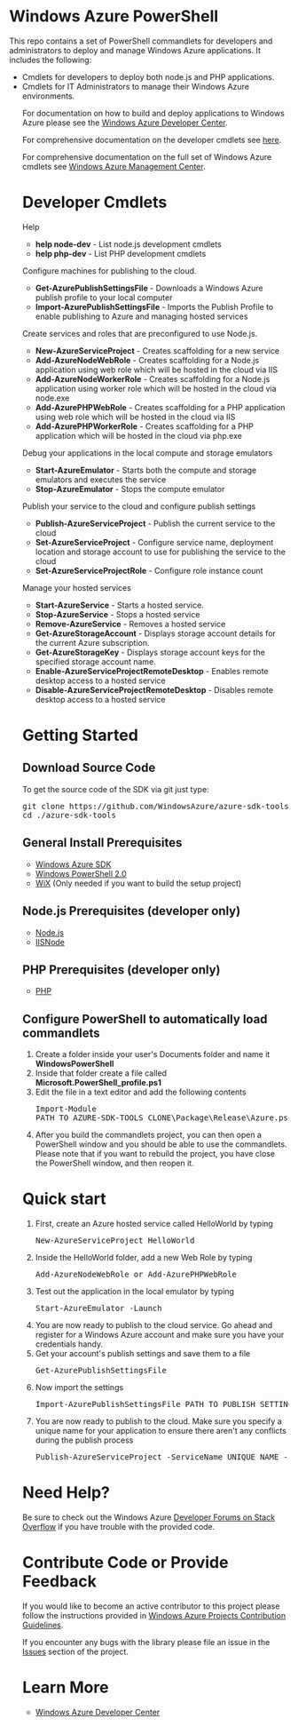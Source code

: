 <h1>Windows Azure PowerShell</h1>
<p>This repo contains a set of PowerShell commandlets for developers and administrators to deploy and manage Windows Azure applications. It includes the following:

<ul>
	<li>Cmdlets for developers to deploy both node.js and PHP applications.</li> 
	<li>Cmdlets for IT Administrators to manage their Windows Azure environments.</li>
</p>
For documentation on how to build and deploy applications to Windows Azure please see the 
<a href="http://www.windowsazure.com/en-us/develop">Windows Azure Developer Center</a>.</p>

For comprehensive documentation on the developer cmdlets see <a href="http://www.windowsazure.com/en-us/develop/nodejs/how-to-guides/powershell-cmdlets/">here</a>.

For comprehensive documentation on the full set of Windows Azure cmdlets see
<a href="http://go.microsoft.com/fwlink/?linkID=254459&clcid=0x409">Windows Azure Management Center</a>.</p> 

<h1>Developer Cmdlets</h1>
<p>Help</p>
<ul>
    <li><strong>help node-dev</strong> - List node.js development cmdlets</li>
    <li><strong>help php-dev</strong> - List PHP development cmdlets</li>
</ul>
<p>Configure machines for publishing to the cloud.</p>
<ul>
    <li><strong>Get-AzurePublishSettingsFile</strong> - Downloads a Windows Azure publish profile
    to your local computer </li>
    <li><strong>Import-AzurePublishSettingsFile</strong> - Imports the Publish Profile to enable
    publishing to Azure and managing hosted services</li>
</ul>
<p>Create services and roles that are preconfigured to use Node.js.</p>
<ul>
    <li><strong>New-AzureServiceProject</strong> - Creates scaffolding for a new service</li>
    <li><strong>Add-AzureNodeWebRole</strong> - Creates scaffolding for a Node.js application using web role which will be hosted in the cloud via IIS</li>
    <li><strong>Add-AzureNodeWorkerRole</strong> - Creates scaffolding for a Node.js application using worker role which will be hosted in the cloud via node.exe</li>
    <li><strong>Add-AzurePHPWebRole</strong> - Creates scaffolding for a PHP application using web role which will be hosted in the cloud via IIS</li>
    <li><strong>Add-AzurePHPWorkerRole</strong> - Creates scaffolding for a PHP application which will be hosted in the cloud via php.exe</li>

</ul>
<p>Debug your applications in the local compute and storage emulators</p>
<ul>
    <li><strong>Start-AzureEmulator</strong> - Starts both the compute and storage emulators
    and executes the service</li>
    <li><strong>Stop-AzureEmulator</strong> - Stops the compute emulator</li>
</ul>
<p>Publish your service to the cloud and configure publish settings</p>
<ul>
    <li><strong>Publish-AzureServiceProject</strong> - Publish the current service to the cloud</li>
    <li><strong>Set-AzureServiceProject</strong> - Configure service name, deployment location and storage account to use for publishing the service to the cloud</li>
    <li><strong>Set-AzureServiceProjectRole</strong> - Configure role instance count</li>
</ul>
<p>Manage your hosted services</p>
<ul>
    <li><strong>Start-AzureService</strong> - Starts a hosted service.</li>
    <li><strong>Stop-AzureService</strong> - Stops a hosted service</li>
    <li><strong>Remove-AzureService</strong> - Removes a hosted service</li>
    <li><strong>Get-AzureStorageAccount</strong> - Displays storage account details for the current Azure subscription.</li>
	<li><strong>Get-AzureStorageKey</strong> - Displays storage account keys for the specified storage account name. 
    <li><strong>Enable-AzureServiceProjectRemoteDesktop</strong> - Enables remote desktop access to a hosted service</li>
    <li><strong>Disable-AzureServiceProjectRemoteDesktop</strong> - Disables remote desktop access to a hosted service</li>
</ul>

<h1>Getting Started</h1>
<h2>Download Source Code</h2>
<p>To get the source code of the SDK via git just type:<br/>
<pre>git clone https://github.com/WindowsAzure/azure-sdk-tools.git<br/>cd ./azure-sdk-tools</pre>
</p>
<h2>General Install Prerequisites</h2>
<ul>
    <li><a href="http://www.microsoft.com/windowsazure/sdk/">Windows Azure SDK</a></li>
    <li><a href="http://technet.microsoft.com/en-us/scriptcenter/dd742419">Windows PowerShell 2.0</a></li>
    <li><a href="http://wix.sourceforge.net/">WiX</a> (Only needed if you want to build the setup project)</li>
</ul>
<h2>Node.js Prerequisites (developer only)</h2>
<ul>
    <li><a href="http://nodejs.org/">Node.js</a></li>
    <li><a href="https://github.com/tjanczuk/iisnode">IISNode</a></li>
</ul>
<h2>PHP Prerequisites (developer only)</h2>
<ul>
    <li><a href="http://php.iis.net/">PHP</a></li>
</ul>
</h2>

<h2>Configure PowerShell to automatically load commandlets</h2>
<ol>
    <li>Create a folder inside your user's Documents folder and name it <strong>WindowsPowerShell</strong></li>
    <li>Inside that folder create a file called <strong>Microsoft.PowerShell_profile.ps1</strong></li>
    <li>Edit the file in a text editor and add the following contents<br/>
    <pre>Import-Module<br/>PATH_TO_AZURE-SDK-TOOLS_CLONE\Package\Release\Azure.psd1</pre></li>
    <li>After you build the commandlets project, you can then open a PowerShell window and you should be able to use the commandlets. Please note that if you want to rebuild the project, you have close the PowerShell window, and then reopen it.</li>
</ol>

<h1>Quick start</h1>
<ol>
    <li>First, create an Azure hosted service called HelloWorld by typing<br/>
    <pre>New-AzureServiceProject HelloWorld</pre></li>
    <li>Inside the HelloWorld folder, add a new Web Role by typing<br/>
    <pre>Add-AzureNodeWebRole or Add-AzurePHPWebRole</pre></li>
    <li>Test out the application in the local emulator by typing<br/>
    <pre>Start-AzureEmulator -Launch</pre></li>
    <li>You are now ready to publish to the cloud service. Go ahead and register
    for a Windows Azure account and make sure you have your credentials handy.</li>
    <li>Get your account's publish settings and save them to a file<br/>
    <pre>Get-AzurePublishSettingsFile</pre></li>
    <li>Now import the settings<br/>
    <pre>Import-AzurePublishSettingsFile PATH_TO_PUBLISH_SETTINGS_FILE</pre></li>
    <li>You are now ready to publish to the cloud. Make sure you specify a
    unique name for your application to ensure there aren't any conflicts during
    the publish process<br/>
    <pre>Publish-AzureServiceProject -ServiceName UNIQUE_NAME -Launch</pre></li>
</ol>

<h1>Need Help?</h1>
<p>Be sure to check out the Windows Azure <a href="http://go.microsoft.com/fwlink/?LinkId=234489">
Developer Forums on Stack Overflow</a> if you have trouble with the provided code.</p>

<h1>Contribute Code or Provide Feedback</h1>
<p>If you would like to become an active contributor to this project please follow the instructions provided in <a href="http://windowsazure.github.com/guidelines.html">Windows Azure Projects Contribution Guidelines</a>.</p>
<p>If you encounter any bugs with the library please file an issue in the <a href="https://github.com/WindowsAzure/azure-sdk-tools/issues">Issues</a> section of the project.</p>


<h1>Learn More</h1>
<ul>
    <li><a href="http://www.windowsazure.com/en-us/develop">Windows Azure
    Developer Center</a></li>
</ul>
